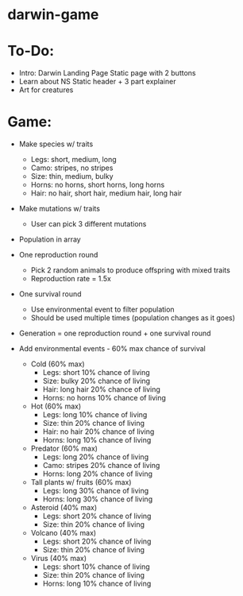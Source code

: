 # darwin-game
<!-- This is an educational game to help students understand how natural selection works. Concept inspired by and based on "Who Wants to Live a Million Years?" -->

# To-Do:
- Intro: Darwin Landing Page        Static page with 2 buttons
- Learn about NS                    Static header + 3 part explainer
- Art for creatures


# Game:
- Make species w/ traits
    - Legs: short, medium, long
    - Camo: stripes, no stripes
    - Size: thin, medium, bulky
    - Horns: no horns, short horns, long horns
    - Hair: no hair, short hair, medium hair, long hair

- Make mutations w/ traits
    - User can pick 3 different mutations

- Population in array

- One reproduction round
    - Pick 2 random animals to produce offspring with mixed traits
    - Reproduction rate = 1.5x

- One survival round
    - Use environmental event to filter population
    - Should be used multiple times (population changes as it goes)

- Generation = one reproduction round + one survival round

- Add environmental events - 60% max chance of survival
    - Cold (60% max)
        - Legs: short 10% chance of living
        - Size: bulky 20% chance of living
        - Hair: long hair 20% chance of living
        - Horns: no horns 10% chance of living
    - Hot (60% max)
        - Legs: long 10% chance of living
        - Size: thin 20% chance of living
        - Hair: no hair 20% chance of living
        - Horns: long 10% chance of living
    - Predator (60% max)
        - Legs: long 20% chance of living
        - Camo: stripes 20% chance of living
        - Horns: long 20% chance of living
    - Tall plants w/ fruits (60% max)
        - Legs: long 30% chance of living
        - Horns: long 30% chance of living
     - Asteroid (40% max)
        - Legs: short 20% chance of living
        - Size: thin 20% chance of living
    - Volcano (40% max)
        - Legs: short 20% chance of living
        - Size: thin 20% chance of living
    - Virus (40% max)
        - Legs: short 10% chance of living
        - Size: thin 20% chance of living
        - Horns: long 10% chance of living
